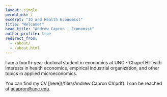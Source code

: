```yaml
---
layout: single
permalink: /
excerpt: "IO and Health Economist"
title: "Welcome!"
head_title: "Andrew Capron | Economist"
author_profile: true
redirect_from: 
  - /about/
  - /about.html
---
```


I am a fourth-year doctoral student in economics at UNC - Chapel Hill with interests in health economics, empirical industrial organization, and other topics in applied microeconomics.

You can find my CV [here](/files/Andrew Capron CV.pdf). I can be reached at [acapron@unc.edu](mailto:acapron@unc.edu).


